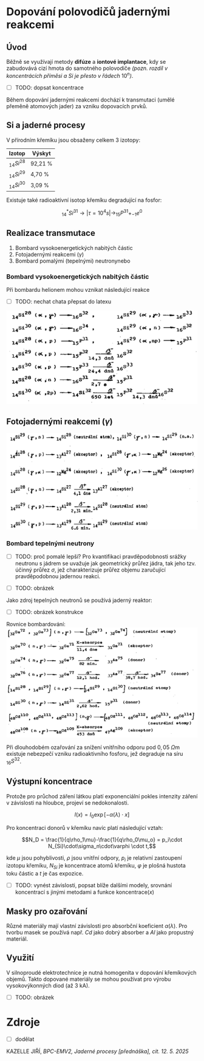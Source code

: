 # Dopování polovodičů jadernými reakcemi

## Úvod
Běžně se využívají metody **difúze** a **iontové implantace**, kdy se zabudovává cizí hmota do samotného polovodiče *(pozn. rozdíl v koncentrácích příměsi a Si je přesto v řádech* $10^n$*)*.

- [ ] TODO: dopsat koncentrace

Během dopování jadernými reakcemi dochází k transmutaci (umělé přeměně atomových jader) za vzniku dopovacích prvků.

## Si a jaderné procesy
V přírodním křemíku jsou obsaženy celkem 3 izotopy:

<center>

|Izotop|Výskyt|
| ---|---|
|$_{14}Si^{28}$ | 92,21 % |
|$_{14}Si^{29}$ | 4,70 %  |
|$_{14}Si^{30}$ | 3,09 %  |

</center>

Existuje také radioaktivní isotop křemíku degradující na fosfor:

$$_{14}^*Si^{31} \rightarrow |{\tau=10^4 s}| \rightarrow _{15}P^{31} + _{-1}e^0$$

## Realizace transmutace
1. Bombard vysokoenergetických nabitých částic
2. Fotojadernými reakcemi ($\gamma$)
3. Bombard pomalými (tepelnými) neutronynebo 

### Bombard vysokoenergetických nabitých částic
Při bombardu helionem mohou vznikat následující reakce

- [ ] TODO: nechat chata přepsat do latexu

![helion.png](jaderne_dopovani_srcs/helion.png)

## Fotojadernými reakcemi ($\gamma$)

![gamma.png](jaderne_dopovani_srcs/gamma.png)

### Bombard tepelnými neutrony
- [ ] TODO: proč pomalé lepší?
Pro kvantifikaci pravděpodobnosti srážky neutronu s jádrem se uvažuje jak geometrický průřez jádra, tak jeho tzv. účinný průřez $\sigma$, jež charakterizuje průřez objemu zaručující pravděpodobnou jadernou reakci.

- [ ] TODO: obrázek

Jako zdroj tepelných neutronů se používá jaderný reaktor:

- [ ] TODO: obrázek konstrukce

Rovnice bombardování: 
![neutron.png](jaderne_dopovani_srcs/neutron.png)

Při dlouhodobém ozařování za snížení vnitřního odporu pod $0,05\text{ }\Omega\text{m}$ existuje nebezpečí vzniku radioaktivního fosforu, jež degraduje na síru $_{16}S^{32}$.

## Výstupní koncentrace
Protože pro průchod záření látkou platí exponenciální pokles intenzity záření v závislosti na hloubce, projeví se nedokonalosti.

$$I(x) = I_0 \exp{\left[ -\alpha(\lambda)\cdot x \right]}$$

Pro koncentraci donorů v křemíku navíc platí následující vztah:

$$N_D = \frac{1}{q\rho_1\mu}-\frac{1}{q\rho_0\mu_o} = p_i\cdot N_{Si}\cdot\sigma_n\cdot\varphi \cdot t,$$

kde $\mu$ jsou pohyblivosti, $\rho$ jsou vnitřní odpory, $p_i$ je relativní zastoupení izotopu křemíku, $N_{Si}$ je koncentrace atomů křemíku, $\varphi$ je plošná hustota toku částic a $t$ je čas expozice.

- [ ] TODO: vynést závislosti, popsat blíže dalšími modely, srovnání koncentrací s jinými metodami a funkce $\text{koncentrace}(x)$

## Masky pro ozařování
Různé materiály mají vlastní závislosti pro absorbční koeficient $\alpha(\lambda)$. Pro tvorbu masek se používá např. $Cd$ jako dobrý absorber a $Al$ jako propustný materiál.

## Využití
V silnoproudé elektrotechnice je nutná homogenita v dopování křemíkových objemů. Takto dopované materiály se mohou používat pro výrobu vysokovýkonných diod (až 3 kA).

- [ ] TODO: obrázek

# Zdroje
- [ ] dodělat

KAZELLE JIŘÍ, *BPC-EMV2, Jaderné procesy \[přednáška], cit. 12. 5. 2025*
